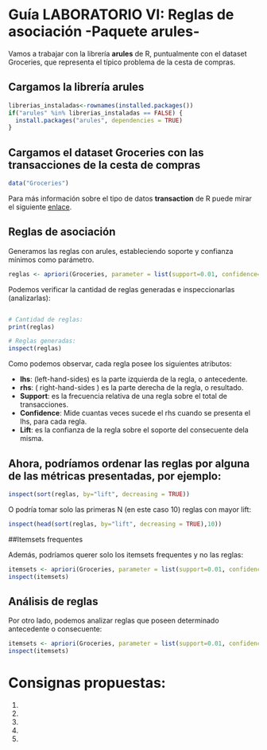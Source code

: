 # Guía LABORATORIO VI: Reglas de asociación -Paquete arules-

Vamos a trabajar con la librería __arules__ de R, puntualmente con el dataset Groceries, que representa el típico problema de la cesta de compras.

## Cargamos la librería arules

```r
librerias_instaladas<-rownames(installed.packages())
if("arules" %in% librerias_instaladas == FALSE) {
  install.packages("arules", dependencies = TRUE)
}
```

## Cargamos el dataset Groceries con las transacciones de la cesta de compras

```r
data("Groceries")
```

Para más información sobre el tipo de datos __transaction__ de R puede mirar el siguiente [enlace](https://www.rdocumentation.org/packages/arules/versions/1.6-1/topics/transactions-class).

## Reglas de asociación

Generamos las reglas con arules, estableciendo soporte y confianza mínimos como parámetro.

```R
reglas <- apriori(Groceries, parameter = list(support=0.01, confidence=0.01, target = "rules"))
 ```

Podemos verificar la cantidad de reglas generadas e inspeccionarlas (analizarlas):

```R

# Cantidad de reglas:
print(reglas)

# Reglas generadas:
inspect(reglas)
```
Como podemos observar, cada regla posee los siguientes atributos:
- __lhs__: (left-hand-sides) es la parte izquierda de la regla, o antecedente.
- __rhs__: ( right-hand-sides ) es la parte derecha de la regla, o resultado.
- __Support__:  es la frecuencia relativa de una regla sobre el total de transacciones.
- __Confidence__: Mide cuantas veces sucede el rhs cuando se presenta el lhs, para cada regla.
- __Lift__: es la confianza de la regla sobre  el  soporte  del  consecuente  dela  misma.

## Ahora, podríamos ordenar las reglas por alguna de las métricas presentadas, por ejemplo:

```R
inspect(sort(reglas, by="lift", decreasing = TRUE))
```

O podría tomar solo las primeras N (en este caso 10) reglas con mayor lift:

```R
inspect(head(sort(reglas, by="lift", decreasing = TRUE),10))
```

##Itemsets frequentes

Además, podríamos querer solo los itemsets frequentes y no las reglas:

```R
itemsets <- apriori(Groceries, parameter = list(support=0.01, confidence=0.01, target="frequent itemsets"))
inspect(itemsets)
```

## Análisis de reglas

Por otro lado, podemos analizar reglas que poseen determinado antecedente o consecuente:
```R
itemsets <- apriori(Groceries, parameter = list(support=0.01, confidence=0.01, target="frequent itemsets"))
inspect(itemsets)
```

# Consignas propuestas:
1. 
2. 
3. 
4. 
5. 
